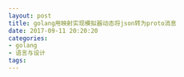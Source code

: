 ```yaml
---
layout: post
title: golang用映射实现模拟器动态将json转为proto消息
date: 2017-09-11 20:20:20
categories:
- golang
- 语言与设计
tags:
---
```


```golang
```